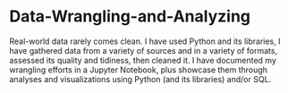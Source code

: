 # Data-Wrangling-and-Analyzing
Real-world data rarely comes clean. I have used Python and its libraries, I have gathered data from a variety of sources and in a variety of formats, assessed its quality and tidiness, then cleaned it. I have documented my wrangling efforts in a Jupyter Notebook, plus showcase them through analyses and visualizations using Python (and its libraries) and/or SQL.
